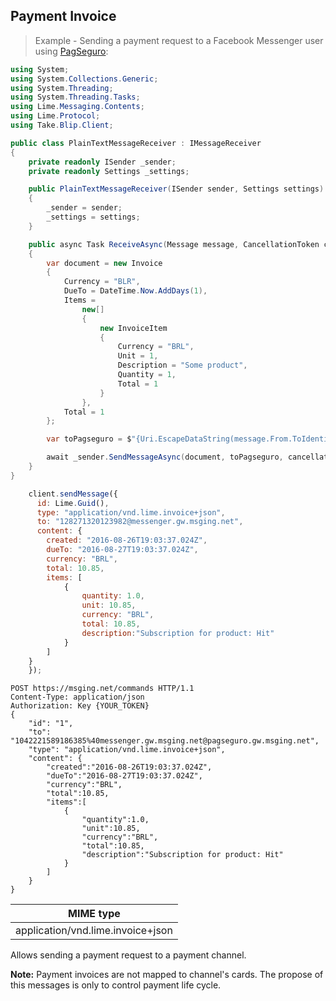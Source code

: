 ## Payment Invoice

> Example - Sending a payment request to a Facebook Messenger user using [PagSeguro](./#/docs/payments/pagseguro):

```csharp
using System;
using System.Collections.Generic;
using System.Threading;
using System.Threading.Tasks;
using Lime.Messaging.Contents;
using Lime.Protocol;
using Take.Blip.Client;

public class PlainTextMessageReceiver : IMessageReceiver
{
    private readonly ISender _sender;
    private readonly Settings _settings;

    public PlainTextMessageReceiver(ISender sender, Settings settings)
    {
        _sender = sender;
        _settings = settings;
    }

    public async Task ReceiveAsync(Message message, CancellationToken cancellationToken)
    {
        var document = new Invoice
        {
            Currency = "BLR",
            DueTo = DateTime.Now.AddDays(1),
            Items =
                new[]
                {
                    new InvoiceItem
                    {
                        Currency = "BRL",
                        Unit = 1,
                        Description = "Some product",
                        Quantity = 1,
                        Total = 1
                    }
                },
            Total = 1
        };

        var toPagseguro = $"{Uri.EscapeDataString(message.From.ToIdentity().ToString())}@pagseguro.gw.msging.net";

        await _sender.SendMessageAsync(document, toPagseguro, cancellationToken);
    }
}
```

```javascript
    client.sendMessage({
      id: Lime.Guid(),
      type: "application/vnd.lime.invoice+json",
      to: "128271320123982@messenger.gw.msging.net",
      content: {
        created: "2016-08-26T19:03:37.024Z",
        dueTo: "2016-08-27T19:03:37.024Z",
        currency: "BRL",
        total: 10.85,
        items: [
            {
                quantity: 1.0,
                unit: 10.85,
                currency: "BRL",
                total: 10.85,
                description:"Subscription for product: Hit"
            }
        ]
    }
    });
```

```http
POST https://msging.net/commands HTTP/1.1
Content-Type: application/json
Authorization: Key {YOUR_TOKEN}
{
    "id": "1",
    "to": "1042221589186385%40messenger.gw.msging.net@pagseguro.gw.msging.net",
    "type": "application/vnd.lime.invoice+json",
    "content": {
        "created":"2016-08-26T19:03:37.024Z",
        "dueTo":"2016-08-27T19:03:37.024Z",
        "currency":"BRL",
        "total":10.85,
        "items":[
            {
                "quantity":1.0,
                "unit":10.85,
                "currency":"BRL",
                "total":10.85,
                "description":"Subscription for product: Hit"
            }
        ]
    }
}
```


| MIME type                            |
|--------------------------------------|
| application/vnd.lime.invoice+json |

Allows sending a payment request to a payment channel.


**Note:** Payment invoices are not mapped to channel's cards. The propose of this messages is only to control payment life cycle.